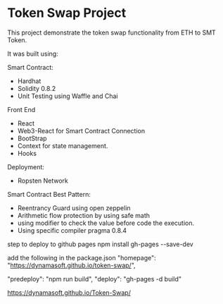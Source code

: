 # Token Swap Project

This project demonstrate the token swap functionality from ETH to SMT Token.

It was built using:

Smart Contract:
- Hardhat
- Solidity 0.8.2
- Unit Testing using Waffle and Chai

Front End
- React
- Web3-React for Smart Contract Connection
- BootStrap
- Context for state management.
- Hooks

Deployment:
- Ropsten Network


Smart Contract Best Pattern:
- Reentrancy Guard using open zeppelin
- Arithmetic flow protection by using safe math
- using modifier to check the value before code the execution.
- Using specific compiler pragma 0.8.4



step to deploy to github pages
npm install gh-pages --save-dev

add the following in the package.json
"homepage": "https://dynamasoft.github.io/token-swap/",

"predeploy": "npm run build",
"deploy": "gh-pages -d build"


https://dynamasoft.github.io/Token-Swap/